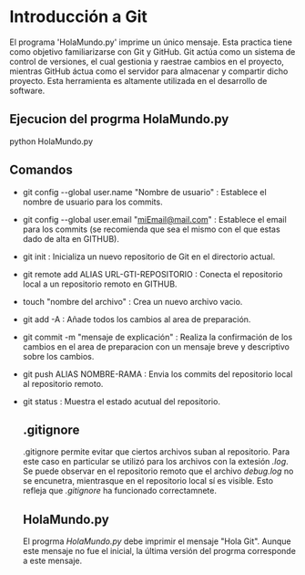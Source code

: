 # Introducción a Git

El programa 'HolaMundo.py' imprime un único mensaje. Esta practica tiene como objetivo familiarizarse con Git y GitHub. Git actúa como un sistema de control de versiones, el cual gestionia y raestrae cambios en el proyecto,
mientras GitHub áctua como el servidor para almacenar y compartir dicho proyecto. Esta herramienta es altamente utilizada en el desarrollo de software.

## Ejecucion del progrma **HolaMundo.py**
python HolaMundo.py

## Comandos
- git config --global user.name "Nombre de usuario" : Establece el nombre de usuario para los commits.
- git config --global user.email "miEmail@mail.com" : Establece el email para los commits (se recomienda que sea el mismo con el que estas dado de alta en GITHUB).
- git init : Inicializa un nuevo repositorio de Git en el directorio actual. 
- git remote add ALIAS URL-GTI-REPOSITORIO : Conecta el repositorio local a un repositorio remoto en GITHUB.
- touch "nombre del archivo" : Crea un nuevo archivo vacio.
- git add -A : Añade todos los cambios al area de preparación.
- git commit -m "mensaje de explicación" : Realiza la confirmación de los cambios en el area de preparacion con un mensaje breve y descriptivo sobre los cambios.
- git push ALIAS NOMBRE-RAMA : Envia los commits del repositorio local al repositorio remoto. 
- git status : Muestra el estado acutual del repositorio. 

  ## .gitignore
  .gitignore permite evitar que ciertos archivos suban al repositorio. Para este caso en particular se utilizó para los archivos con la extesión *.log*. Se puede observar en el repositorio remoto que el
  archivo *debug.log* no se encunetra, mientrasque en el repositorio local sí es visible. Esto refleja que *.gitignore* ha funcionado correctamnete.
  ## HolaMundo.py
  El progrma *HolaMundo.py* debe imprimir el mensaje "Hola Git". Aunque este mensaje no fue el inicial, la última versión del progrma corresponde a este mensaje. 
